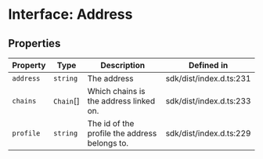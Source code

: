 # Interface: Address

## Properties

| Property | Type | Description | Defined in |
| ------ | ------ | ------ | ------ |
| `address` | `string` | The address | sdk/dist/index.d.ts:231 |
| `chains` | `Chain`[] | Which chains is the address linked on. | sdk/dist/index.d.ts:233 |
| `profile` | `string` | The id of the profile the address belongs to. | sdk/dist/index.d.ts:229 |
